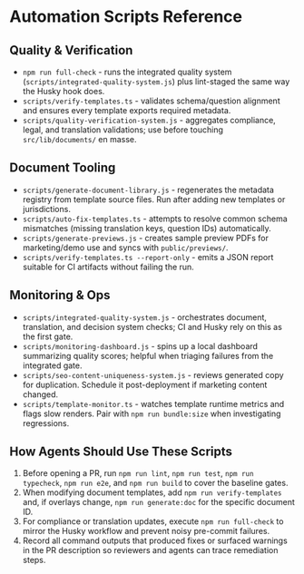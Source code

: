 # Automation Scripts Reference

## Quality & Verification
- `npm run full-check` - runs the integrated quality system (`scripts/integrated-quality-system.js`) plus lint-staged the same way the Husky hook does.
- `scripts/verify-templates.ts` - validates schema/question alignment and ensures every template exports required metadata.
- `scripts/quality-verification-system.js` - aggregates compliance, legal, and translation validations; use before touching `src/lib/documents/` en masse.

## Document Tooling
- `scripts/generate-document-library.js` - regenerates the metadata registry from template source files. Run after adding new templates or jurisdictions.
- `scripts/auto-fix-templates.ts` - attempts to resolve common schema mismatches (missing translation keys, question IDs) automatically.
- `scripts/generate-previews.js` - creates sample preview PDFs for marketing/demo use and syncs with `public/previews/`.
- `scripts/verify-templates.ts --report-only` - emits a JSON report suitable for CI artifacts without failing the run.

## Monitoring & Ops
- `scripts/integrated-quality-system.js` - orchestrates document, translation, and decision system checks; CI and Husky rely on this as the first gate.
- `scripts/monitoring-dashboard.js` - spins up a local dashboard summarizing quality scores; helpful when triaging failures from the integrated gate.
- `scripts/seo-content-uniqueness-system.js` - reviews generated copy for duplication. Schedule it post-deployment if marketing content changed.
- `scripts/template-monitor.ts` - watches template runtime metrics and flags slow renders. Pair with `npm run bundle:size` when investigating regressions.

## How Agents Should Use These Scripts
1. Before opening a PR, run `npm run lint`, `npm run test`, `npm run typecheck`, `npm run e2e`, and `npm run build` to cover the baseline gates.
2. When modifying document templates, add `npm run verify-templates` and, if overlays change, `npm run generate:doc` for the specific document ID.
3. For compliance or translation updates, execute `npm run full-check` to mirror the Husky workflow and prevent noisy pre-commit failures.
4. Record all command outputs that produced fixes or surfaced warnings in the PR description so reviewers and agents can trace remediation steps.
